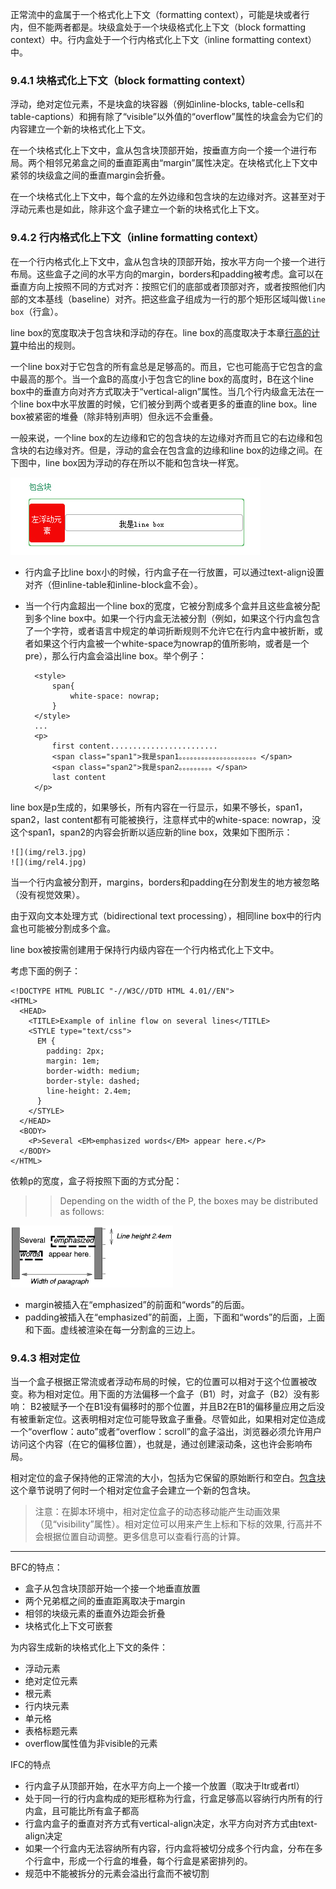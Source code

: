 正常流中的盒属于一个格式化上下文（formatting context），可能是块或者行内，但不能两者都是。块级盒处于一个块级格式化上下文（block formatting context）中。行内盒处于一个行内格式化上下文（inline formatting context）中。

### 9.4.1 块格式化上下文（block formatting context）

浮动，绝对定位元素，不是块盒的块容器（例如inline-blocks, table-cells和table-captions）和拥有除了“visible”以外值的“overflow”属性的块盒会为它们的内容建立一个新的块格式化上下文。


在一个块格式化上下文中，盒从包含块顶部开始，按垂直方向一个接一个进行布局。两个相邻兄弟盒之间的垂直距离由“margin”属性决定。在块格式化上下文中紧邻的块级盒之间的垂直margin会折叠。


在一个块格式化上下文中，每个盒的左外边缘和包含块的左边缘对齐。这甚至对于浮动元素也是如此，除非这个盒子建立一个新的块格式化上下文。


### 9.4.2 行内格式化上下文（inline formatting context）
在一个行内格式化上下文中，盒从包含块的顶部开始，按水平方向一个接一个进行布局。这些盒子之间的水平方向的margin，borders和padding被考虑。盒可以在垂直方向上按照不同的方式对齐：按照它们的底部或者顶部对齐，或者按照他们内部的文本基线（baseline）对齐。把这些盒子组成为一行的那个矩形区域叫做`line box`（行盒）。

line box的宽度取决于包含块和浮动的存在。line box的高度取决于本章[行高的计算](https://github.com/Heboy/note4css/blob/master/CSS2.1/%E7%AC%AC%E5%8D%81%E7%AB%A0%20%E8%A7%86%E8%A7%89%E5%8F%AF%E8%A7%86%E5%8C%96%E6%A8%A1%E5%9E%8B%E7%BB%86%E8%8A%82/10.8-%E8%A1%8C%E9%AB%98%E7%9A%84%E8%AE%A1%E7%AE%97%EF%BC%9A%E2%80%9Cline-height%E2%80%9D%E5%92%8C%E2%80%9Cvertical-align%E2%80%9D%E5%B1%9E%E6%80%A7.md)中给出的规则。


一个line box对于它包含的所有盒总是足够高的。而且，它也可能高于它包含的盒中最高的那个。当一个盒B的高度小于包含它的line box的高度时，B在这个line box中的垂直方向对齐方式取决于“vertical-align”属性。当几个行内级盒无法在一个line box中水平放置的时候，它们被分到两个或者更多的垂直的line box。line box被紧密的堆叠（除非特别声明）但永远不会重叠。


一般来说，一个line box的左边缘和它的包含块的左边缘对齐而且它的右边缘和包含块的右边缘对齐。但是，浮动的盒会在包含盒的边缘和line box的边缘之间。在下图中，line box因为浮动的存在所以不能和包含块一样宽。

![](img/rel2.jpg)



- 行内盒子比line box小的时候，行内盒子在一行放置，可以通过text-align设置对齐（但inline-table和inline-block盒不会）。

- 当一个行内盒超出一个line box的宽度，它被分割成多个盒并且这些盒被分配到多个line box中。如果一个行内盒无法被分割（例如，如果这个行内盒包含了一个字符，或者语言中规定的单词折断规则不允许它在行内盒中被折断，或者如果这个行内盒被一个white-space为nowrap的值所影响，或者是一个pre），那么行内盒会溢出line box。举个例子：

	 	<style>
	        span{
	            white-space: nowrap;
	        }
	    </style>
		...
		<p>
	        first content........................
	        <span class="span1">我是span1。。。。。。。。。。。。。。。。。。。。。</span>
	        <span class="span2">我是span2。。。。。。。。。</span>
	        last content
	    </p>
line box是p生成的，如果够长，所有内容在一行显示，如果不够长，span1，span2，last content都有可能被换行，注意样式中的white-space: nowrap，没这个span1，span2的内容会折断以适应新的line box，效果如下图所示：

	![](img/rel3.jpg)
	![](img/rel4.jpg)


当一个行内盒被分割开，margins，borders和padding在分割发生的地方被忽略（没有视觉效果）。


由于双向文本处理方式（bidirectional text processing），相同line box中的行内盒也可能被分割成多个盒。


line box被按需创建用于保持行内级内容在一个行内格式化上下文中。


考虑下面的例子：

	<!DOCTYPE HTML PUBLIC "-//W3C//DTD HTML 4.01//EN">
	<HTML>
	  <HEAD>
	    <TITLE>Example of inline flow on several lines</TITLE>
	    <STYLE type="text/css">
	      EM {
	        padding: 2px; 
	        margin: 1em;
	        border-width: medium;
	        border-style: dashed;
	        line-height: 2.4em;
	      }
	    </STYLE>
	  </HEAD>
	  <BODY>
	    <P>Several <EM>emphasized words</EM> appear here.</P>
	  </BODY>
	</HTML>


依赖p的宽度，盒子将按照下面的方式分配：

>>Depending on the width of the P, the boxes may be distributed as follows:

![匿名行内盒](img/inline-layout.png)


* margin被插入在“emphasized”的前面和“words”的后面。
* padding被插入在“emphasized”的前面，上面，下面和“words”的后面，上面和下面。虚线被渲染在每一分割盒的三边上。


### 9.4.3 相对定位

当一个盒子根据正常流或者浮动布局的时候，它的位置可以相对于这个位置被改变。称为相对定位。用下面的方法偏移一个盒子（B1）时，对盒子（B2）没有影响： B2被赋予一个在B1没有偏移时的那个位置，并且B2在B1的偏移量应用之后没有被重新定位。这表明相对定位可能导致盒子重叠。尽管如此，如果相对定位造成一个“overflow：auto”或者“overflow：scroll”的盒子溢出，浏览器必须允许用户访问这个内容（在它的偏移位置），也就是，通过创建滚动条，这也许会影响布局。 


相对定位的盒子保持他的正常流的大小，包括为它保留的原始断行和空白。[包含块](https://github.com/acelan86/css/wiki/9.1-%E5%8F%AF%E8%A7%86%E5%8C%96%E6%A0%BC%E5%BC%8F%E6%A8%A1%E5%9E%8B%E4%BB%8B%E7%BB%8D%EF%BC%88done%EF%BC%89#912-containing-blocks)这个章节说明了何时一个相对定位盒子会建立一个新的包含块。


> 注意：在脚本环境中，相对定位盒子的动态移动能产生动画效果 （见“visibility”属性）。相对定位可以用来产生上标和下标的效果, 行高并不会根据位置自动调整。更多信息可以查看行高的计算。


---
BFC的特点：

* 盒子从包含块顶部开始一个接一个地垂直放置
* 两个兄弟框之间的垂直距离取决于margin
* 相邻的块级元素的垂直外边距会折叠
* 块格式化上下文可嵌套

为内容生成新的块格式化上下文的条件：

* 浮动元素
* 绝对定位元素
* 根元素
* 行内块元素
* 单元格
* 表格标题元素
* overflow属性值为非visible的元素


IFC的特点

* 行内盒子从顶部开始，在水平方向上一个接一个放置（取决于ltr或者rtl）
* 处于同一行的行内盒构成的矩形框称为行盒，行盒足够高以容纳行内所有的行内盒，且可能比所有盒子都高
* 行盒内盒子的垂直对齐方式有vertical-align决定，水平方向对齐方式由text-align决定
* 如果一个行盒内无法容纳所有内容，行内盒将被切分成多个行内盒，分布在多个行盒中，形成一个行盒的堆叠，每个行盒是紧密排列的。
* 规范中不能被拆分的元素会溢出行盒而不被切割

